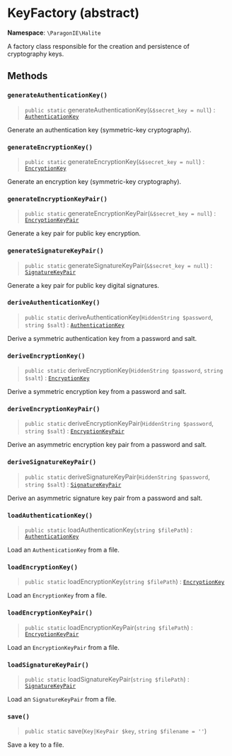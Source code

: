 # KeyFactory (abstract)

**Namespace**: `\ParagonIE\Halite`

A factory class responsible for the creation and persistence of cryptography
keys.

## Methods

### `generateAuthenticationKey()`

> `public static` generateAuthenticationKey(`&$secret_key = null`) : [`AuthenticationKey`](Symmetric/AuthenticationKey.md)

Generate an authentication key (symmetric-key cryptography).
    
### `generateEncryptionKey()`

> `public static` generateEncryptionKey(`&$secret_key = null`) : [`EncryptionKey`](Symmetric/EncryptionKey.md)

Generate an encryption key (symmetric-key cryptography).

### `generateEncryptionKeyPair()`

> `public static` generateEncryptionKeyPair(`&$secret_key = null`) : [`EncryptionKeyPair`](EncryptionKeyPair.md)

Generate a key pair for public key encryption.

### `generateSignatureKeyPair()`

> `public static` generateSignatureKeyPair(`&$secret_key = null`) : [`SignatureKeyPair`](SignatureKeyPair.md)

Generate a key pair for public key digital signatures.

### `deriveAuthenticationKey()`

> `public static` deriveAuthenticationKey(`HiddenString $password`, `string $salt`) : [`AuthenticationKey`](Symmetric/AuthenticationKey.md)

Derive a symmetric authentication key from a password and salt.
    
### `deriveEncryptionKey()`

> `public static` deriveEncryptionKey(`HiddenString $password`, `string $salt`) : [`EncryptionKey`](Symmetric/EncryptionKey.md)

Derive a symmetric encryption key from a password and salt.

### `deriveEncryptionKeyPair()`

> `public static` deriveEncryptionKeyPair(`HiddenString $password`, `string $salt`) : [`EncryptionKeyPair`](EncryptionKeyPair.md)

Derive an asymmetric encryption key pair from a password and salt.

### `deriveSignatureKeyPair()`

> `public static` deriveSignatureKeyPair(`HiddenString $password`, `string $salt`) : [`SignatureKeyPair`](SignatureKeyPair.md)

Derive an asymmetric signature key pair from a password and salt.

### `loadAuthenticationKey()`

> `public static` loadAuthenticationKey(`string $filePath`) : [`AuthenticationKey`](Symmetric/AuthenticationKey.md)

Load an `AuthenticationKey` from a file.

### `loadEncryptionKey()`

> `public static` loadEncryptionKey(`string $filePath`) : [`EncryptionKey`](Symmetric/EncryptionKey.md)

Load an `EncryptionKey` from a file.

### `loadEncryptionKeyPair()`

> `public static` loadEncryptionKeyPair(`string $filePath`) : [`EncryptionKeyPair`](EncryptionKeyPair.md)

Load an `EncryptionKeyPair` from a file.

### `loadSignatureKeyPair()`

> `public static` loadSignatureKeyPair(`string $filePath`) : [`SignatureKeyPair`](SignatureKeyPair.md)

Load an `SignatureKeyPair` from a file.

### `save()`

> `public static` save(`Key|KeyPair $key`, `string $filename = ''`)

Save a key to a file.
